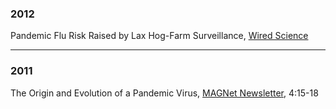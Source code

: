 ### 2012

Pandemic Flu Risk Raised by Lax Hog-Farm Surveillance,
[Wired Science](http://www.wired.com/wiredscience/2012/06/missing-swine-flu)

***

### 2011

The Origin and Evolution of a Pandemic Virus,
[MAGNet Newsletter](http://magnet.c2b2.columbia.edu/sites/default/files/MAGNET-NEWSLETTER-2011.pdf), 4:15-18
